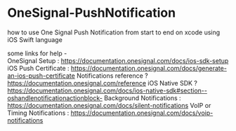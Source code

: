 # OneSignal-PushNotification
how to use One Signal Push Notification from start to end on xcode using iOS Swift language

some links for help -																												
OneSignal Setup : 
https://documentation.onesignal.com/docs/ios-sdk-setup
iOS Push Certificate : 
https://documentation.onesignal.com/docs/generate-an-ios-push-certificate
Notifications reference ? 
https://documentation.onesignal.com/reference
iOS Native SDK ? 
https://documentation.onesignal.com/docs/ios-native-sdk#section--oshandlenotificationactionblock-
Background Notifications : 
https://documentation.onesignal.com/docs/silent-notifications
VoIP or Timing Notifications : 
https://documentation.onesignal.com/docs/voip-notifications
